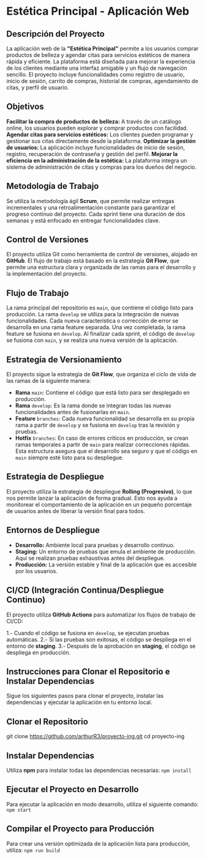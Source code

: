 # Estética Principal - Aplicación Web

## Descripción del Proyecto
La aplicación web de la **"Estética Principal"** permite a los usuarios comprar productos de belleza y agendar citas para servicios estéticos de manera rápida y eficiente. La plataforma está diseñada para mejorar la experiencia de los clientes mediante una interfaz amigable y un flujo de navegación sencillo. El proyecto incluye funcionalidades como registro de usuario, inicio de sesión, carrito de compras, historial de compras, agendamiento de citas, y perfil de usuario.

## Objetivos
**Facilitar la compra de productos de belleza:** A través de un catálogo online, los usuarios pueden explorar y comprar productos con facilidad.
**Agendar citas para servicios estéticos:** Los clientes pueden programar y gestionar sus citas directamente desde la plataforma.
**Optimizar la gestión de usuarios:** La aplicación incluye funcionalidades de inicio de sesión, registro, recuperación de contraseña y gestión del perfil.
**Mejorar la eficiencia en la administración de la estética:** La plataforma integra un sistema de administración de citas y compras para los dueños del negocio.

## Metodología de Trabajo
Se utiliza la metodología ágil **Scrum**, que permite realizar entregas incrementales y una retroalimentación constante para garantizar el progreso continuo del proyecto. Cada sprint tiene una duración de dos semanas y está enfocado en entregar funcionalidades clave.

## Control de Versiones
El proyecto utiliza Git como herramienta de control de versiones, alojado en **GitHub**. El flujo de trabajo está basado en la estrategia **Git Flow**, que permite una estructura clara y organizada de las ramas para el desarrollo y la implementación del proyecto.

## Flujo de Trabajo
La rama principal del repositorio es `main`, que contiene el código listo para producción.
La rama `develop` se utiliza para la integración de nuevas funcionalidades.
Cada nueva característica o corrección de error se desarrolla en una rama feature separada. Una vez completada, la rama feature se fusiona en `develop`.
Al finalizar cada sprint, el código de `develop` se fusiona con `main`, y se realiza una nueva versión de la aplicación.

## Estrategia de Versionamiento
El proyecto sigue la estrategia de **Git Flow**, que organiza el ciclo de vida de las ramas de la siguiente manera:

- **Rama** `main`: Contiene el código que está listo para ser desplegado en producción.
- **Rama** `develop`: Es la rama donde se integran todas las nuevas funcionalidades antes de fusionarlas en `main`.
- **Feature** `branches`: Cada nueva funcionalidad se desarrolla en su propia rama a partir de `develop` y se fusiona en `develop` tras la revisión y pruebas.
- **Hotfix** `branches`: En caso de errores críticos en producción, se crean ramas temporales a partir de `main` para realizar correcciones rápidas.
Esta estructura asegura que el desarrollo sea seguro y que el código en `main` siempre esté listo para su despliegue.

## Estrategia de Despliegue
El proyecto utiliza la estrategia de despliegue **Rolling (Progresivo)**, lo que nos permite lanzar la aplicación de forma gradual. Esto nos ayuda a monitorear el comportamiento de la aplicación en un pequeño porcentaje de usuarios antes de liberar la versión final para todos.

## Entornos de Despliegue
- **Desarrollo:** Ambiente local para pruebas y desarrollo continuo.
- **Staging:** Un entorno de pruebas que emula el ambiente de producción. Aquí se realizan pruebas exhaustivas antes del despliegue.
- **Producción:** La versión estable y final de la aplicación que es accesible por los usuarios.

## CI/CD (Integración Continua/Despliegue Continuo)
El proyecto utiliza **GitHub Actions** para automatizar los flujos de trabajo de CI/CD:

1.- Cuando el código se fusiona en `develop`, se ejecutan pruebas automáticas.
2.- Si las pruebas son exitosas, el código se despliega en el entorno de **staging**.
3.- Después de la aprobación en **staging**, el código se despliega en producción.

## Instrucciones para Clonar el Repositorio e Instalar Dependencias
Sigue los siguientes pasos para clonar el proyecto, instalar las dependencias y ejecutar la aplicación en tu entorno local.

## Clonar el Repositorio
git clone https://github.com/arthurR3/proyecto-ing.git
cd proyecto-ing

## Instalar Dependencias
Utiliza **npm** para instalar todas las dependencias necesarias:
`npm install`

## Ejecutar el Proyecto en Desarrollo
Para ejecutar la aplicación en modo desarrollo, utiliza el siguiente comando:
`npm start`

## Compilar el Proyecto para Producción
Para crear una versión optimizada de la aplicación lista para producción, utiliza:
`npm run build`
